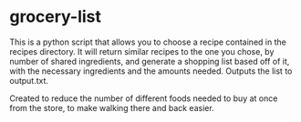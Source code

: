 # grocery-list
This is a python script that allows you to choose a recipe contained in the recipes directory. 
It will return similar recipes to the one you chose, by number of shared ingredients, and generate a shopping list based off of it, with 
the necessary ingredients and the amounts needed. Outputs the list to output.txt.

Created to reduce the number of different foods needed to buy at once from the store, to make walking there and back easier. 
